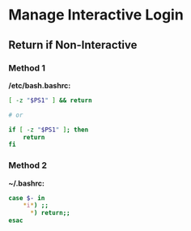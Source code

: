 # Manage Interactive Login

## Return if Non-Interactive

### Method 1

**/etc/bash.bashrc:**

```bash
[ -z "$PS1" ] && return

# or

if [ -z "$PS1" ]; then
    return
fi
```

### Method 2

**~/.bashrc:**

```bash
case $- in
    *i*) ;;
      *) return;;
esac
```
